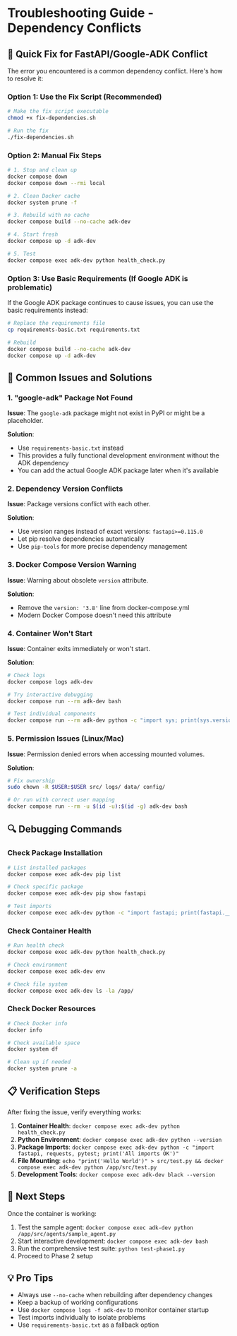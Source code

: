 # Troubleshooting Guide - Dependency Conflicts

## 🔧 Quick Fix for FastAPI/Google-ADK Conflict

The error you encountered is a common dependency conflict. Here's how to resolve it:

### Option 1: Use the Fix Script (Recommended)

```bash
# Make the fix script executable
chmod +x fix-dependencies.sh

# Run the fix
./fix-dependencies.sh
```

### Option 2: Manual Fix Steps

```bash
# 1. Stop and clean up
docker compose down
docker compose down --rmi local

# 2. Clean Docker cache
docker system prune -f

# 3. Rebuild with no cache
docker compose build --no-cache adk-dev

# 4. Start fresh
docker compose up -d adk-dev

# 5. Test
docker compose exec adk-dev python health_check.py
```

### Option 3: Use Basic Requirements (If Google ADK is problematic)

If the Google ADK package continues to cause issues, you can use the basic requirements instead:

```bash
# Replace the requirements file
cp requirements-basic.txt requirements.txt

# Rebuild
docker compose build --no-cache adk-dev
docker compose up -d adk-dev
```

## 🐛 Common Issues and Solutions

### 1. "google-adk" Package Not Found

**Issue**: The `google-adk` package might not exist in PyPI or might be a placeholder.

**Solution**: 
- Use `requirements-basic.txt` instead
- This provides a fully functional development environment without the ADK dependency
- You can add the actual Google ADK package later when it's available

### 2. Dependency Version Conflicts

**Issue**: Package versions conflict with each other.

**Solution**:
- Use version ranges instead of exact versions: `fastapi>=0.115.0`
- Let pip resolve dependencies automatically
- Use `pip-tools` for more precise dependency management

### 3. Docker Compose Version Warning

**Issue**: Warning about obsolete `version` attribute.

**Solution**: 
- Remove the `version: '3.8'` line from docker-compose.yml
- Modern Docker Compose doesn't need this attribute

### 4. Container Won't Start

**Issue**: Container exits immediately or won't start.

**Solution**:
```bash
# Check logs
docker compose logs adk-dev

# Try interactive debugging
docker compose run --rm adk-dev bash

# Test individual components
docker compose run --rm adk-dev python -c "import sys; print(sys.version)"
```

### 5. Permission Issues (Linux/Mac)

**Issue**: Permission denied errors when accessing mounted volumes.

**Solution**:
```bash
# Fix ownership
sudo chown -R $USER:$USER src/ logs/ data/ config/

# Or run with correct user mapping
docker compose run --rm -u $(id -u):$(id -g) adk-dev bash
```

## 🔍 Debugging Commands

### Check Package Installation
```bash
# List installed packages
docker compose exec adk-dev pip list

# Check specific package
docker compose exec adk-dev pip show fastapi

# Test imports
docker compose exec adk-dev python -c "import fastapi; print(fastapi.__version__)"
```

### Check Container Health
```bash
# Run health check
docker compose exec adk-dev python health_check.py

# Check environment
docker compose exec adk-dev env

# Check file system
docker compose exec adk-dev ls -la /app/
```

### Check Docker Resources
```bash
# Check Docker info
docker info

# Check available space
docker system df

# Clean up if needed
docker system prune -a
```

## 📋 Verification Steps

After fixing the issue, verify everything works:

1. **Container Health**: `docker compose exec adk-dev python health_check.py`
2. **Python Environment**: `docker compose exec adk-dev python --version`
3. **Package Imports**: `docker compose exec adk-dev python -c "import fastapi, requests, pytest; print('All imports OK')"`
4. **File Mounting**: `echo "print('Hello World')" > src/test.py && docker compose exec adk-dev python /app/src/test.py`
5. **Development Tools**: `docker compose exec adk-dev black --version`

## 🚀 Next Steps

Once the container is working:

1. Test the sample agent: `docker compose exec adk-dev python /app/src/agents/sample_agent.py`
2. Start interactive development: `docker compose exec adk-dev bash`
3. Run the comprehensive test suite: `python test-phase1.py`
4. Proceed to Phase 2 setup

## 💡 Pro Tips

- Always use `--no-cache` when rebuilding after dependency changes
- Keep a backup of working configurations
- Use `docker compose logs -f adk-dev` to monitor container startup
- Test imports individually to isolate problems
- Use `requirements-basic.txt` as a fallback option
